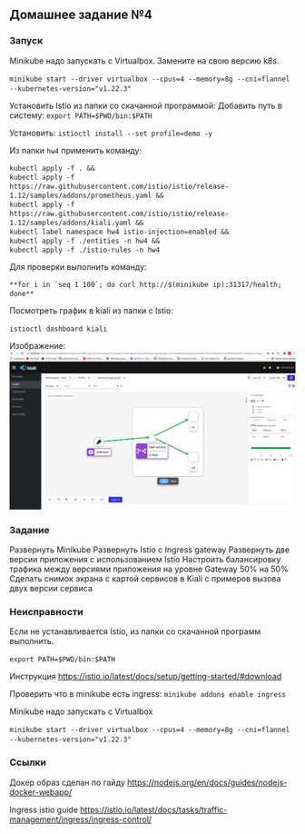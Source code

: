 ## Домашнее задание №4

### Запуск

Minikube надо запускать с Virtualbox. Замените на свою версию k8s.

`minikube start --driver virtualbox --cpus=4 --memory=8g --cni=flannel --kubernetes-version="v1.22.3"`


Установить Istio из папки со скачанной программой:
Добавить путь в систему:
`export PATH=$PWD/bin:$PATH`

Установить:
`istioctl install --set profile=demo -y`

Из папки `hw4` применить команду:

```
kubectl apply -f . &&
kubectl apply -f https://raw.githubusercontent.com/istio/istio/release-1.12/samples/addons/prometheus.yaml &&
kubectl apply -f https://raw.githubusercontent.com/istio/istio/release-1.12/samples/addons/kiali.yaml &&
kubectl label namespace hw4 istio-injection=enabled &&
kubectl apply -f ./entities -n hw4 &&
kubectl apply -f ./istio-rules -n hw4
```

Для проверки выполнить команду:

```
**for i in `seq 1 100`; do curl http://$(minikube ip):31317/health; done**
```

Посмотреть график в kiali из папки с Istio:

`istioctl dashboard kiali`

Изображение:
![Kiali graph](hw4_s.volkov.png)

### Задание 
Развернуть Minikube
Развернуть Istio c Ingress gateway
Развернуть две версии приложения с использованием Istio
Настроить балансировку трафика между версиями приложения на уровне Gateway 50% на 50%
Сделать снимок экрана с картой сервисов в Kiali с примеров вызова двух версии сервиса

### Неисправности
Если не устанавливается Istio, из папки со скачанной программ выполнить.

`export PATH=$PWD/bin:$PATH` 

Инструкция https://istio.io/latest/docs/setup/getting-started/#download


Проверить что в minikube есть ingress:
`minikube addons enable ingress`

Minikube надо запускать с Virtualbox

`minikube start --driver virtualbox --cpus=4 --memory=8g --cni=flannel --kubernetes-version="v1.22.3"`

### Ссылки
Докер образ сделан по гайду https://nodejs.org/en/docs/guides/nodejs-docker-webapp/

Ingress istio guide https://istio.io/latest/docs/tasks/traffic-management/ingress/ingress-control/
